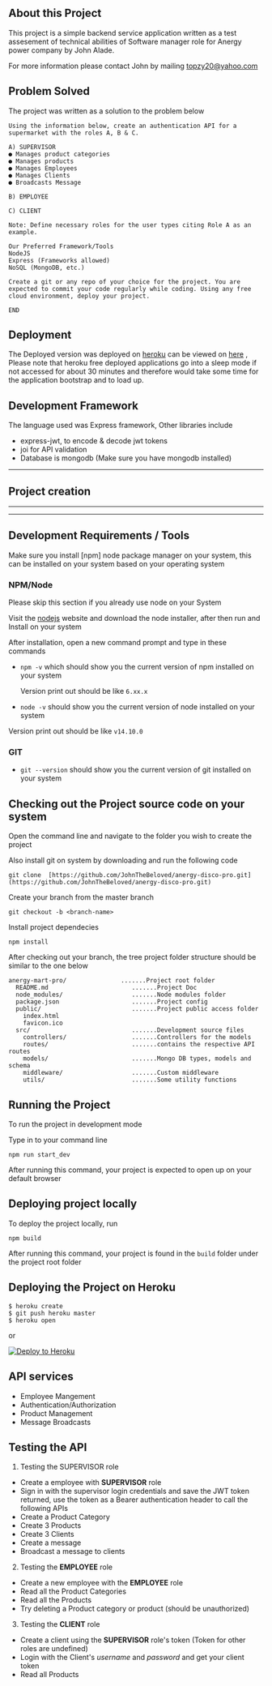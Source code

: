 ## About this Project

This project is a simple backend service application written as a test assesement of technical abilities of Software manager role for Anergy power company by John Alade.

For more information please contact John by mailing [topzy20@yahoo.com](topzy20@yahoo.com)

## Problem Solved
The project was written as a solution to the problem below  

```
Using the information below, create an authentication API for a supermarket with the roles A, B & C.
 
A) SUPERVISOR
● Manages product categories
● Manages products
● Manages Employees
● Manages Clients
● Broadcasts Message

B) EMPLOYEE

C) CLIENT

Note: Define necessary roles for the user types citing Role A as an example.

Our Preferred Framework/Tools
NodeJS
Express (Frameworks allowed)
NoSQL (MongoDB, etc.)

Create a git or any repo of your choice for the project. You are expected to commit your code regularly while coding. Using any free cloud environment, deploy your project. 

END

```

## Deployment
The Deployed version was deployed on [heroku](https://www.heroku.com) can be viewed on [here](https://peaceful-shore-21573.herokuapp.com) , Please note that heroku free deployed applications go into a sleep mode if not accessed for about 30 minutes and therefore would take some time for the application bootstrap and to load up.

## Development Framework 
The language used was Express framework, Other libraries include
- express-jwt, to encode & decode jwt tokens
- joi for API validation
- Database is mongodb (Make sure you have mongodb installed)

-------------------------
## Project creation
-------------------------

-------------------------
Development Requirements / Tools
-------------------------

Make sure you install [npm] node package manager on your system, this can be installed on your system based on your operating system

### NPM/Node 

Please skip this section if you already use node on your System

Visit the [nodejs](https://nodejs.org/en/download/) website and download the node installer, after then run and Install on your system

After installation, open a new command prompt and type in  these commands

* `npm -v` which should show you the current version of npm installed on your system

  Version print out should be like `6.xx.x`


* `node -v` should show you the current version of node installed on your system

Version print out should be like `v14.10.0`

### GIT
* `git --version` should show you the current version of git installed on your system

## Checking out the Project source code on your system

Open the command line and navigate to the folder you wish to create the project

Also install git on system by downloading and run the following code

```
git clone  [https://github.com/JohnTheBeloved/anergy-disco-pro.git](https://github.com/JohnTheBeloved/anergy-disco-pro.git)
```

Create your branch from the master branch

```
git checkout -b <branch-name>
```

Install project dependecies

```
npm install
```


After checking out your branch, the tree project folder structure should be similar to the one below

```
anergy-mart-pro/               .......Project root folder
  README.md                       .......Project Doc
  node_modules/                   .......Node modules folder
  package.json                    .......Project config 
  public/                         .......Project public access folder
    index.html 
    favicon.ico
  src/                            .......Development source files
    controllers/                  .......Controllers for the models
    routes/                       .......contains the respective API routes
    models/                       .......Mongo DB types, models and schema
    middleware/                   .......Custom middleware
    utils/                        .......Some utility functions

```

## Running the Project

To run the project in development mode

Type in to your command line

```
npm run start_dev
```

After running this command, your project is expected to open up on your default browser

## Deploying project locally

To deploy the project locally, run

```
npm build
```
After running this command, your project is found in the `build` folder under the project root folder

## Deploying the Project on Heroku


```
$ heroku create
$ git push heroku master
$ heroku open
```
or

[![Deploy to Heroku](https://www.herokucdn.com/deploy/button.png)](https://heroku.com/deploy)


## API services

- Employee Mangement
- Authentication/Authorization
- Product Management
- Message Broadcasts

## Testing the API

1. Testing the SUPERVISOR role
  - Create a employee with **SUPERVISOR** role
  - Sign in with the supervisor login credentials and save the JWT token returned, use the token as a Bearer authentication header to call the following APIs 
  - Create a Product Category 
  - Create 3 Products
  - Create 3 Clients
  - Create a message
  - Broadcast a message to clients

2. Testing the **EMPLOYEE** role
  - Create a new employee with the **EMPLOYEE** role
  - Read all the Product Categories
  - Read all the Products
  - Try deleting a Product category or product (should be unauthorized)

3. Testing the **CLIENT** role
  - Create a client using the **SUPERVISOR** role's token (Token for other roles are undefined)
  - Login with the Client's *username* and *password* and get your client token
  - Read all Products
